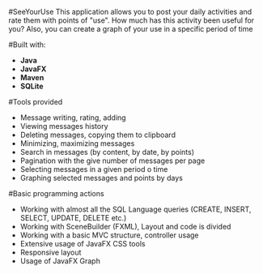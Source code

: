 #SeeYourUse
		This application allows you to post your daily activities and rate them with points of "use". How much has this activity been useful for you?
		Also, you can create a graph of your use in a specific period of time

#Built with:
* **Java**
* **JavaFX**
* **Maven**
* **SQLite**

#Tools provided
* Message writing, rating, adding
* Viewing messages history
* Deleting messages, copying them to clipboard
* Minimizing, maximizing messages
* Search in messages (by content, by date, by points)
* Pagination with the give number of messages per page
* Selecting messages in a given period o time
* Graphing selected messages and points by days

#Basic programming actions
* Working with almost all the SQL Language queries (CREATE, INSERT, SELECT, UPDATE, DELETE etc.)
* Working with SceneBuilder (FXML), Layout and code is divided
* Working with a basic MVC structure, controller usage
* Extensive usage of JavaFX CSS tools
* Responsive layout
* Usage of JavaFX Graph
